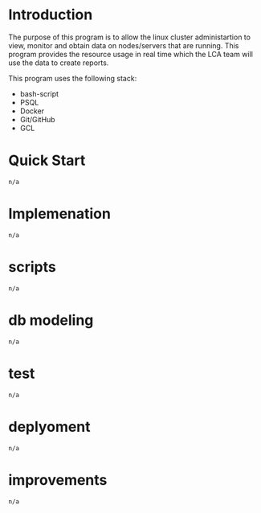
# Introduction

The purpose of this program is to allow the linux cluster administartion 
to view, monitor and obtain data on nodes/servers that are running.
This program provides the resource usage in real time
which the LCA team will use the data to create reports.

This program uses the following stack:
- bash-script
- PSQL
- Docker
- Git/GitHub
- GCL
    

# Quick Start

    n/a

# Implemenation


    n/a
    
# scripts

    n/a
# db modeling

    n/a

# test

    n/a

# deplyoment

    n/a
# improvements 

    n/a
    

